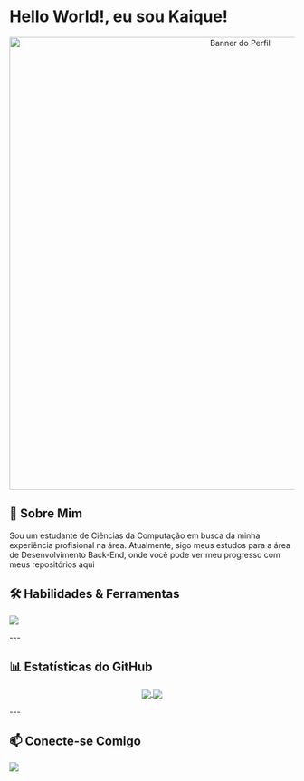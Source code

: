 # Hello World!, eu sou Kaique!

<p align="center">
  <img src="https://avatars.githubusercontent.com/u/180328929?v=4" width="800" alt="Banner do Perfil">
</p>

## 🚀 Sobre Mim
Sou um estudante de Ciências da Computação em busca da minha experiência profisional na área. Atualmente, sigo meus estudos para a área de Desenvolvimento Back-End, onde você pode ver meu progresso com meus repositórios aqui


## 🛠️ Habilidades & Ferramentas
<p align="left">
  <a href="https://skillicons.dev">
    <img src="https://skillicons.dev/icons?i=js,ts,react,nextjs,nodejs,express,py,django,docker,aws,git&perline=6" />
  </a>
</p>
---

## 📊 Estatísticas do GitHub
<p align="center">
  <a href="https://github.com/anuraghazra/github-readme-stats">
    <img align="center" src="https://github-readme-stats.vercel.app/api?username=SEU-USUARIO-GITHUB&show_icons=true&theme=dracula&include_all_commits=true&count_private=true"/>
  </a>
  <a href="https://github.com/anuraghazra/github-readme-stats">
    <img align="center" src="https://github-readme-stats.vercel.app/api/top-langs/?username=SEU-USUARIO-GITHUB&layout=compact&langs_count=7&theme=dracula"/>
  </a>
</p>
---

## 📫 Conecte-se Comigo
<p align="left">
<a href="https://www.linkedin.com/in/kaiquesdsilva" target="_blank"><img src="https://img.shields.io/badge/-LinkedIn-%230077B5?style=for-the-badge&logo=linkedin&logoColor=white" target="_blank"></a>

